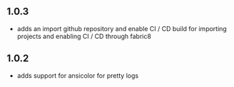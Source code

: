 ## 1.0.3

* adds an import github repository and enable CI / CD build for importing projects and enabling CI / CD through fabric8

## 1.0.2

* adds support for ansicolor for pretty logs
